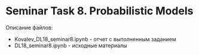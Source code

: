 # Seminar Task 8. Probabilistic Models

Описание файлов:

- Kovalev_DL18_seminar8.ipynb - отчет с выполненным заданием
- DL18_seminar8.ipynb - исходные материалы
